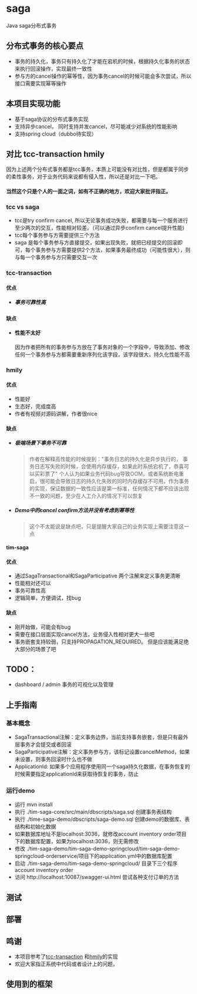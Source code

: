 # saga
Java saga分布式事务
## 分布式事务的核心要点
* 事务的持久化，事务只有持久化了才能在宕机的时候，根据持久化事务的状态来执行回滚操作，实现最终一致性
* 参与方的cancel操作的幂等性，因为事务cancel的时候可能会多次尝试，所以接口需要实现幂等操作
## 本项目实现功能
* 基于saga协议的分布式事务实现
* 支持异步cancel， 同时支持并发cancel，尽可能减少对系统的性能影响
* 支持spring cloud（dubbo待实现）
## 对比 tcc-transaction hmily
因为上述两个分布式事务都是tcc事务，本质上可能没有对比性，但是都属于同步的柔性事务，对于业务代码来说都有侵入性，所以还是对比一下吧。
#### 当然这个只是个人的一面之词，如有不正确的地方，欢迎大家批评指正。
### tcc vs saga
* tcc是try confirm cancel, 所以无论事务成功失败，都需要与每一个服务进行至少两次的交互，性能相对较差。（可以通过异步confirm cancel提升性能)
* tcc每个事务参与方需要提供三个方法
* saga 是每个事务参与方直接提交，如果出现失败，就把已经提交的回滚即可，每个事务参与方需要提供2个方法，如果事务最终成功（可能性很大），则与每一个事务参与方只需要交互一次
### tcc-transaction
#### 优点
* ##### 事务可靠性高
#### 缺点
* #### 性能不太好
    因为作者把所有的事务参与方放在了事务对象的一个字段中，导致添加、修改任何一个事务参与方都需要重新序列化该字段，该字段很大，持久化性能不高
### hmily
#### 优点
* 性能好
* 生态好，完成度高
* 作者有视频对源码讲解，作者很nice
#### 缺点
* ##### 极端场景下事务不可靠
    >作者在解释高性能的时候提到："事务日志的持久化是异步执行的， 事务日志写失败的时候，会使用内存缓存，如果此时系统宕机了，恭喜可以买彩票了"
个人认为如果业务代码bug导致OOM，或者系统断电重启，很可能会导致日志的持久化失败的同时内存缓存不可用，作为事务的实现，保证数据的一致性应该是第一标准，任何情况下都不应该出现不一致的问题，至少在人工介入的情况下可以恢复
* ##### Demo中的cancel confirm方法并没有考虑到幂等性
    >这个不太能说是缺点吧，只是提醒大家自己的业务实现上需要注意这一点
#### tim-saga
#### 优点
* 通过SagaTransactional和SagaParticipative 两个注解来定义事务更清晰
* 性能相对还可以
* 事务可靠性高
* 逻辑简单，方便调试，找bug
#### 缺点
* 刚开始做，可能会有bug
* 需要在接口层面实现cancel方法，业务侵入性相对更大一些吧
* 事务嵌套支持较弱，只支持PROPAGATION_REQUIRED。 但是应该能满足绝大部分的场景了吧
## TODO：
* dashboard / admin 事务的可视化以及管理
## 上手指南
### 基本概念
* SagaTransactional注解：定义事务边界，当前支持事务嵌套，但是只有最外层事务才会提交或者回滚
* SagaParticipative注解：定义事务参与方，该标记设置cancelMethod，如果未设置，则事务回滚时什么也不做
* ApplicationId: 如果多个应用程序使用同一个saga持久化数据，在事务恢复的时候需要指定applicationId来获取待恢复的事务，防止
### 运行demo
* 运行 mvn install
* 执行 ./tim-saga-core/src/main/dbscripts/saga.sql 创建事务表结构
* 执行 ./time-saga-demo/dbscripts/saga-demo.sql 创建demo的数据库、表结构和初始化数据
* 如果数据库地址不是localhost:3036，就修改account inventory order项目下的数据库配置，如果为localhost:3036，则无需修改
* 修改 ./tim-saga-demo/tim-saga-demo-springcloud/tim-saga-demo-springcloud-orderservice/项目下的application.yml中的数据库配置
* 启动 ./tim-saga-demo/tim-saga-demo-springcloud/ 目录下三个程序 account inventory order
* 访问 http://localhost:10087/swagger-ui.html 尝试各种支付订单的方法
## 测试
## 部署
## 鸣谢
* 本项目参考了[tcc-transaction](https://github.com/changmingxie/tcc-transaction) 和[hmily](https://github.com/yu199195/hmily)的实现
* 欢迎大家指正系统中代码或者设计上的问题，
## 使用到的框架